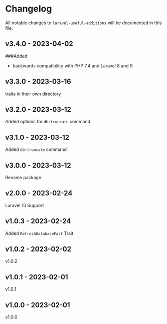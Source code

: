# Changelog

All notable changes to `laravel-useful-additions` will be documented in this file.

## v3.4.0 - 2023-04-02

###Added

- backwards compatibility with PHP 7.4 and Laravel 8 and 9

## v3.3.0 - 2023-03-16

traits in their own directory

## v3.2.0 - 2023-03-12

Added options for `db:truncate` command.

## v3.1.0 - 2023-03-12

Added `db:truncate` command

## v3.0.0 - 2023-03-12

Rename package

## v2.0.0 - 2023-02-24

Laravel 10 Support

## v1.0.3 - 2023-02-24

Added `RefreshDatabaseFast` Trait

## v1.0.2 - 2023-02-02

v1.0.2

## v1.0.1 - 2023-02-01

v1.0.1

## v1.0.0 - 2023-02-01

v1.0.0
